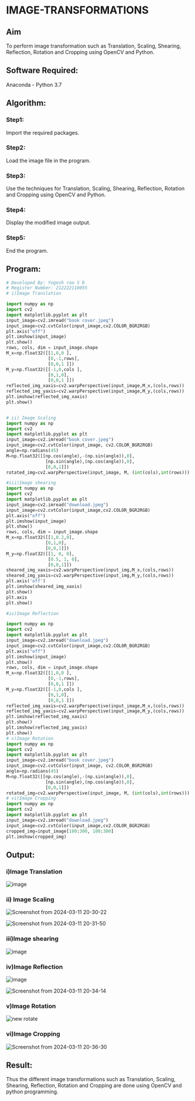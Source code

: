 # IMAGE-TRANSFORMATIONS


## Aim
To perform image transformation such as Translation, Scaling, Shearing, Reflection, Rotation and Cropping using OpenCV and Python.

## Software Required:
Anaconda - Python 3.7


## Algorithm:
### Step1:
Import the required packages.

### Step2:
Load the image file in the program.

### Step3:
Use the techniques for Translation, Scaling, Shearing, Reflection, Rotation and Cropping using OpenCV and Python.

### Step4:
Display the modified image output.

### Step5:
End the program.



## Program:
```python
# Developed By: Yogesh rao S D
# Register Number: 212222110055
# i)Image Translation
```
```py
import numpy as np
import cv2
import matplotlib.pyplot as plt
input_image=cv2.imread("book cover.jpeg") 
input_image=cv2.cvtColor(input_image,cv2.COLOR_BGR2RGB) 
plt.axis("off") 
plt.imshow(input_image)
plt.show()
rows, cols, dim = input_image.shape
M_x=np.float32([[1,0,0 ],
                [0,-1,rows],
                [0,0,1 ]])
M_y=np.float32([[-1,0,cols ],
                [0,1,0],
                [0,0,1 ]])
reflected_img_xaxis=cv2.warpPerspective(input_image,M_x,(cols,rows))
reflected_img_yaxis=cv2.warpPerspective(input_image,M_y,(cols,rows))
plt.imshow(reflected_img_xaxis)
plt.show()


# ii) Image Scaling
import numpy as np
import cv2
import matplotlib.pyplot as plt
input_image=cv2.imread("book cover.jpeg") 
input_image=cv2.cvtColor(input_image, cv2.COLOR_BGR2RGB)
angle=np.radians(45)
M=np.float32([[np.cos(angle),-(np.sin(angle)),0],
               [np.sin(angle),(np.cos(angle)),0],
               [0,0,1]])
rotated_img=cv2.warpPerspective(input_image, M, (int(cols),int(rows)))

#iii)Image shearing
import numpy as np
import cv2
import matplotlib.pyplot as plt
input_image=cv2.imread("download.jpeg") 
input_image=cv2.cvtColor(input_image,cv2.COLOR_BGR2RGB) 
plt.axis("off") 
plt.imshow(input_image)
plt.show()
rows, cols, dim = input_image.shape
M_x=np.float32([[1,0.2,0],
               [0,1,0],
               [0,0,1]])
M_y=np.float32([[1, 0, 0],
                [0.5, 1, 0],
                [0,0,1]])
sheared_img_xaxis=cv2.warpPerspective(input_img,M_x,(cols,rows))
sheared_img_yaxis=cv2.warpPerspective(input_img,M_y,(cols,rows))
plt.axis('off')
plt.imshow(sheared_img_xaxis)
plt.show()
plt.axis
plt.show()

#iv)Image Reflection

import numpy as np
import cv2
import matplotlib.pyplot as plt
input_image=cv2.imread("download.jpeg") 
input_image=cv2.cvtColor(input_image,cv2.COLOR_BGR2RGB) 
plt.axis("off") 
plt.imshow(input_image)
plt.show()
rows, cols, dim = input_image.shape
M_x=np.float32([[1,0,0 ],
                [0,-1,rows],
                [0,0,1 ]])
M_y=np.float32([[-1,0,cols ],
                [0,1,0],
                [0,0,1 ]])
reflected_img_xaxis=cv2.warpPerspective(input_image,M_x,(cols,rows))
reflected_img_yaxis=cv2.warpPerspective(input_image,M_y,(cols,rows))
plt.imshow(reflected_img_xaxis)
plt.show()
plt.imshow(reflected_img_yaxis)
plt.show()
# v)Image Rotation
import numpy as np
import cv2
import matplotlib.pyplot as plt
input_image=cv2.imread("book cover.jpeg") 
input_image=cv2.cvtColor(input_image, cv2.COLOR_BGR2RGB)
angle=np.radians(45)
M=np.float32([[np.cos(angle),-(np.sin(angle)),0],
               [np.sin(angle),(np.cos(angle)),0],
               [0,0,1]])
rotated_img=cv2.warpPerspective(input_image, M, (int(cols),int(rows)))
# vi)Image Cropping
import numpy as np
import cv2
import matplotlib.pyplot as plt
input_image=cv2.imread("download.jpeg") 
input_image=cv2.cvtColor(input_image,cv2.COLOR_BGR2RGB)
cropped_img=input_image[100:300, 100:300]
plt.imshow(cropped_img)

```
## Output:
### i)Image Translation
![image](https://github.com/22009011/IMAGE-TRANSFORMATIONS/assets/118343461/873e7481-c7bf-47b9-bf15-da7371731634)


### ii) Image Scaling
![Screenshot from 2024-03-11 20-30-22](https://github.com/22009011/IMAGE-TRANSFORMATIONS/assets/118343461/87f8c5d7-ef62-4449-8a41-b1cb965e708d)

![Screenshot from 2024-03-11 20-31-50](https://github.com/22009011/IMAGE-TRANSFORMATIONS/assets/118343461/21eeb3da-ed19-49bf-9062-327579666fa6)


### iii)Image shearing
![image](https://github.com/22009011/IMAGE-TRANSFORMATIONS/assets/118343461/873e7481-c7bf-47b9-bf15-da7371731634)

### iv)Image Reflection
![image](https://github.com/22009011/IMAGE-TRANSFORMATIONS/assets/118343461/63593289-ddea-40af-a63a-58327f3985b0)



![Screenshot from 2024-03-11 20-34-14](https://github.com/22009011/IMAGE-TRANSFORMATIONS/assets/118343461/8c80e087-45e9-43e6-9691-74c2795d4c35)

### v)Image Rotation
![new rotate](https://github.com/22009011/IMAGE-TRANSFORMATIONS/assets/118343461/2b363830-42eb-4afe-84c3-4bfe163e97fe)



### vi)Image Cropping
![Screenshot from 2024-03-11 20-36-30](https://github.com/22009011/IMAGE-TRANSFORMATIONS/assets/118343461/9aea84d3-f04b-4cf2-94fe-9adf42d4f3e1)


## Result: 


Thus the different image transformations such as Translation, Scaling, Shearing, Reflection, Rotation and Cropping are done using OpenCV and python programming.
